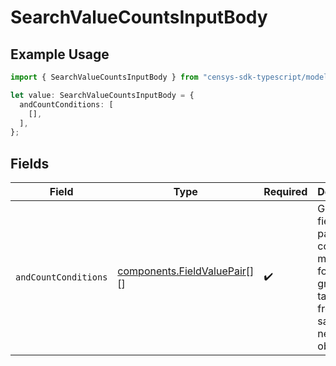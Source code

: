 # SearchValueCountsInputBody

## Example Usage

```typescript
import { SearchValueCountsInputBody } from "censys-sdk-typescript/models/components";

let value: SearchValueCountsInputBody = {
  andCountConditions: [
    [],
  ],
};
```

## Fields

| Field                                                                                                        | Type                                                                                                         | Required                                                                                                     | Description                                                                                                  |
| ------------------------------------------------------------------------------------------------------------ | ------------------------------------------------------------------------------------------------------------ | ------------------------------------------------------------------------------------------------------------ | ------------------------------------------------------------------------------------------------------------ |
| `andCountConditions`                                                                                         | [components.FieldValuePair](../../models/components/fieldvaluepair.md)[][]                                   | :heavy_check_mark:                                                                                           | Groups of field-value pairs to count matches for. Each group must target fields from the same nested object. |